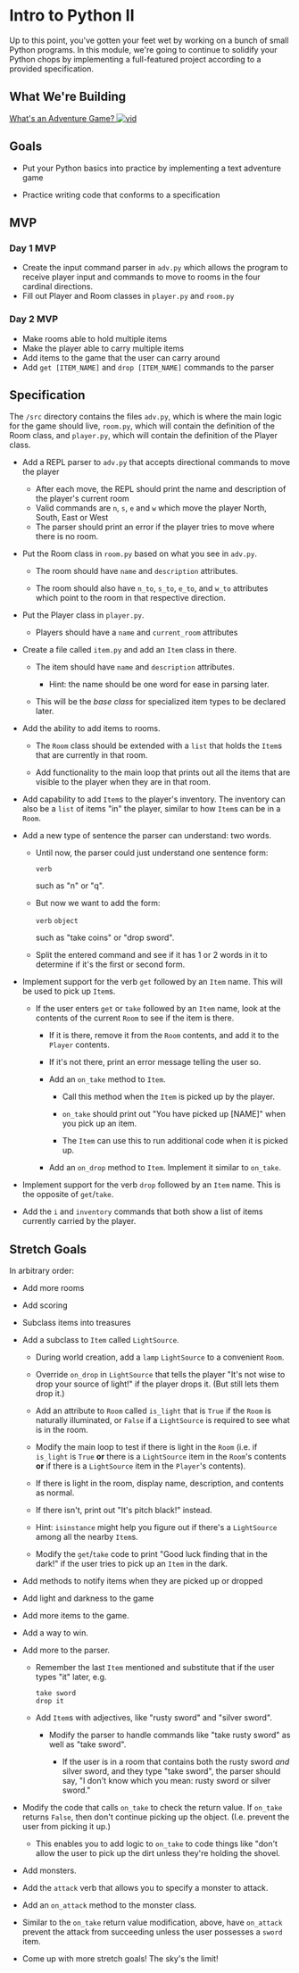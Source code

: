 # Intro to Python II

Up to this point, you've gotten your feet wet by working on a bunch of small Python programs. In this module, we're going to continue to solidify your Python chops by implementing a full-featured project according to a provided specification.

## What We're Building

[What's an Adventure Game? ![vid](https://tk-assets.lambdaschool.com/7928cdb4-b8a3-45a6-b231-5b9d1fc1e002_ScreenShot2019-03-22at5.47.28PM.png)](https://youtu.be/WaZccFqJUT8)

## Goals

-   Put your Python basics into practice by implementing a text adventure game

-   Practice writing code that conforms to a specification

## MVP

### Day 1 MVP

-   Create the input command parser in `adv.py` which allows the program to receive player input and commands to move to rooms
    in the four cardinal directions.
-   Fill out Player and Room classes in `player.py` and `room.py`

### Day 2 MVP

-   Make rooms able to hold multiple items
-   Make the player able to carry multiple items
-   Add items to the game that the user can carry around
-   Add `get [ITEM_NAME]` and `drop [ITEM_NAME]` commands to the parser

## Specification

The `/src` directory contains the files `adv.py`, which is where the main logic for the game should live, `room.py`, which will contain the definition of the Room class, and `player.py`, which will contain the definition of the Player class.

-   Add a REPL parser to `adv.py` that accepts directional commands to move the player

    -   After each move, the REPL should print the name and description of the player's current room
    -   Valid commands are `n`, `s`, `e` and `w` which move the player North, South, East or West
    -   The parser should print an error if the player tries to move where there is no room.

-   Put the Room class in `room.py` based on what you see in `adv.py`.

    -   The room should have `name` and `description` attributes.

    -   The room should also have `n_to`, `s_to`, `e_to`, and `w_to` attributes
        which point to the room in that respective direction.

-   Put the Player class in `player.py`.
    -   Players should have a `name` and `current_room` attributes

*   Create a file called `item.py` and add an `Item` class in there.

    -   The item should have `name` and `description` attributes.

        -   Hint: the name should be one word for ease in parsing later.

    -   This will be the _base class_ for specialized item types to be declared
        later.

*   Add the ability to add items to rooms.

    -   The `Room` class should be extended with a `list` that holds the `Item`s
        that are currently in that room.

    -   Add functionality to the main loop that prints out all the items that are
        visible to the player when they are in that room.

*   Add capability to add `Item`s to the player's inventory. The inventory can
    also be a `list` of items "in" the player, similar to how `Item`s can be in a
    `Room`.

*   Add a new type of sentence the parser can understand: two words.

    -   Until now, the parser could just understand one sentence form:

        `verb`

        such as "n" or "q".

    -   But now we want to add the form:

        `verb` `object`

        such as "take coins" or "drop sword".

    -   Split the entered command and see if it has 1 or 2 words in it to determine
        if it's the first or second form.

*   Implement support for the verb `get` followed by an `Item` name. This will be
    used to pick up `Item`s.

    -   If the user enters `get` or `take` followed by an `Item` name, look at the
        contents of the current `Room` to see if the item is there.

        -   If it is there, remove it from the `Room` contents, and add it to the
            `Player` contents.

        -   If it's not there, print an error message telling the user so.

        -   Add an `on_take` method to `Item`.

            -   Call this method when the `Item` is picked up by the player.

            -   `on_take` should print out "You have picked up [NAME]" when you pick up an item.

            -   The `Item` can use this to run additional code when it is picked up.

        -   Add an `on_drop` method to `Item`. Implement it similar to `on_take`.

*   Implement support for the verb `drop` followed by an `Item` name. This is the
    opposite of `get`/`take`.

*   Add the `i` and `inventory` commands that both show a list of items currently
    carried by the player.

## Stretch Goals

In arbitrary order:

-   Add more rooms

-   Add scoring

-   Subclass items into treasures

-   Add a subclass to `Item` called `LightSource`.

    -   During world creation, add a `lamp` `LightSource` to a convenient `Room`.

    -   Override `on_drop` in `LightSource` that tells the player "It's not wise to
        drop your source of light!" if the player drops it. (But still lets them drop
        it.)

    -   Add an attribute to `Room` called `is_light` that is `True` if the `Room` is
        naturally illuminated, or `False` if a `LightSource` is required to see what
        is in the room.

    -   Modify the main loop to test if there is light in the `Room` (i.e. if
        `is_light` is `True` **or** there is a `LightSource` item in the `Room`'s
        contents **or** if there is a `LightSource` item in the `Player`'s contents).

    -   If there is light in the room, display name, description, and contents as
        normal.

    -   If there isn't, print out "It's pitch black!" instead.

    -   Hint: `isinstance` might help you figure out if there's a `LightSource`
        among all the nearby `Item`s.

    -   Modify the `get`/`take` code to print "Good luck finding that in the dark!" if
        the user tries to pick up an `Item` in the dark.

-   Add methods to notify items when they are picked up or dropped

-   Add light and darkness to the game

-   Add more items to the game.

-   Add a way to win.

-   Add more to the parser.

    -   Remember the last `Item` mentioned and substitute that if the user types
        "it" later, e.g.

        ```
        take sword
        drop it
        ```

    -   Add `Item`s with adjectives, like "rusty sword" and "silver sword".

        -   Modify the parser to handle commands like "take rusty sword" as well as
            "take sword".

            -   If the user is in a room that contains both the rusty sword _and_ silver
                sword, and they type "take sword", the parser should say, "I don't know
                which you mean: rusty sword or silver sword."

-   Modify the code that calls `on_take` to check the return value. If `on_take`
    returns `False`, then don't continue picking up the object. (I.e. prevent the
    user from picking it up.)

    -   This enables you to add logic to `on_take` to code things like "don't allow
        the user to pick up the dirt unless they're holding the shovel.

-   Add monsters.

-   Add the `attack` verb that allows you to specify a monster to attack.

-   Add an `on_attack` method to the monster class.

-   Similar to the `on_take` return value modification, above, have `on_attack`
    prevent the attack from succeeding unless the user possesses a `sword` item.

-   Come up with more stretch goals! The sky's the limit!
